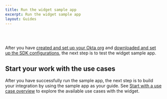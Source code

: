 ```yaml
---
title: Run the widget sample app
excerpt: Run the widget sample app
layout: Guides
---
```


<div class="oie-embedded-sdk">

<ApiLifecycle access="ie" /><br>
<ApiLifecycle access="Limited GA" /><br>

 

After you have [created and set up your Okta org](/docs/guides/oie-embedded-common-org-setup/aspnet/main/) and [downloaded and set up the SDK configurations](/docs/guides/oie-embedded-common-download-setup-app/aspnet/main/), the next step is to test the widget sample app.

<StackSnippet snippet="testapp" noSelector />

## Start your work with the use cases

After you have successfully run the sample app, the next step is to build your integration by using the sample app as your guide. See [Start with a use case overview](/docs/guides/oie-embedded-widget-use-cases/aspnet/oie-embedded-widget-use-case-overview/) to explore the available use cases with the widget.

</div>
